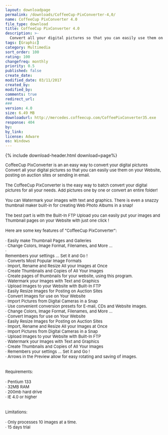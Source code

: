 ```yaml
---
layout: downloadpage
permalink: /downloads/CoffeeCup-PixConverter-4,0/
name: CoffeeCup PixConverter 4.0
file_type: download
title: CoffeeCup PixConverter 4.0
description: >-
  Convert all your digital pictures so that you can easily use them on your Website, posting on auction sites or sending in email The CoffeeCup PixConverter is the easy way to batch convert your digital pictures for all your needs. Add pictures one
tags: [Graphic]
category: Multimedia
sort_order: 100
rating: 100
changefreq: monthly
priority: 0.5
published: false
create_date: 
modified_date: 03/11/2017
created_by: 
modified_by: 
comments: true
redirect_url: 
### 
version: 4.0
size: 6.49 MB
downloadurl: http://mercedes.coffeecup.com/CoffeePixConverter35.exe
response: 404
by: 
by_link: 
license: Adware
os: Windows
---
```


{% include download-header.html download=page%}

<p style="fix-download-text !important">
<p><font size="2">CoffeeCup PixConverter is an an easy way to convert your digital pictures <br />
Convert all your digital pictures so that you can easily use them on your Website, posting on auction sites or sending in email. <br />
<br />
The CoffeeCup PixConverter is the easy way to batch convert your digital pictures for all your needs. Add pictures one by one or convert an entire folder! <br />
<br />
You can Watermark your images with text and graphics. There is even a snazzy thumbnail maker built-in for creating Web Photo Albums in a snap! <br />
<br />
The best part is with the Built-In FTP Upload you can easily put your images and Thumbnail pages on your Website with just one click ! <br />
<br />
Here are some key features of "CoffeeCup PixConverter": <br />
<br />
· Easily make Thumbnail Pages and Galleries <br />
· Change Colors, Image Format, Filenames, and More ... <br />
· <br />
Remembers your settings ... Set it and Go ! <br />
· Converts Most Popular Image Formats <br />
· Import, Rename and Resize All your Images at Once <br />
· Create Thumbnails and Copies of All Your Images <br />
· Create pages of thumbnails for your website, using this program. <br />
· Watermark your Images with Text and Graphics <br />
· Upload Images to your Website with Built-In FTP <br />
· Easily Resize Images for Posting on Auction Sites <br />
· Convert Images for use on Your Website <br />
· Import Pictures from Digital Cameras in a Snap <br />
· Use convenient conversion presets for E-mail, CDs and Website images. <br />
· Change Colors, Image Format, Filenames, and More ... <br />
· Convert Images for use on Your Website <br />
· Easily Resize Images for Posting on Auction Sites <br />
· Import, Rename and Resize All your Images at Once <br />
· Import Pictures from Digital Cameras in a Snap <br />
· Upload Images to your Website with Built-In FTP <br />
· Watermark your Images with Text and Graphics <br />
· Create Thumbnails and Copies of All Your Images <br />
· Remembers your settings ... Set it and Go ! <br />
· Arrows in the Preview allow for easy rotating and saving of images. <br />
<br />
<br />
Requirements: <br />
<br />
· Pentium 133 <br />
· 32MB RAM <br />
· 200mb hard drive <br />
· IE 4.0 or higher <br />
<br />
<br />
Limitations: <br />
<br />
· Only processes 10 images at a time. <br />
· 15 days trial</font></p></p>
